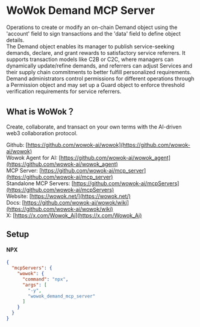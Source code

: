 # WoWok Demand MCP Server
Operations to create or modify an on-chain Demand object using the 'account' field to sign transactions and the 'data' field to define object details.     
The Demand object enables its manager to publish service-seeking demands, declare, and grant rewards to satisfactory service referrers. It supports transaction models like C2B or C2C, where managers can dynamically update/refine demands, and referrers can adjust Services and their supply chain commitments to better fulfill personalized requirements.    
Demand administrators control permissions for different operations through a Permission object and may set up a Guard object to enforce threshold verification requirements for service referrers.

## What is WoWok？
Create, collaborate, and transact on your own terms with the AI-driven web3 collaboration protocol.

Github: [https://github.com/wowok-ai/wowok](https://github.com/wowok-ai/wowok)   
Wowok Agent for AI: [https://github.com/wowok-ai/wowok_agent](https://github.com/wowok-ai/wowok_agent)   
MCP Server: [https://github.com/wowok-ai/mcp_server](https://github.com/wowok-ai/mcp_server)   
Standalone MCP Servers: [https://github.com/wowok-ai/mcpServers](https://github.com/wowok-ai/mcpServers)   
Website: [https://wowok.net/](https://wowok.net/)   
Docs: [https://github.com/wowok-ai/wowok/wiki](https://github.com/wowok-ai/wowok/wiki)   
X: [https://x.com/Wowok_Ai](https://x.com/Wowok_Ai)


## Setup   
#### NPX   
```json
{
  "mcpServers": {
    "wowok": {
      "command": "npx",
      "args": [
        "-y",
        "wowok_demand_mcp_server"
      ]
    }
  }
}
```